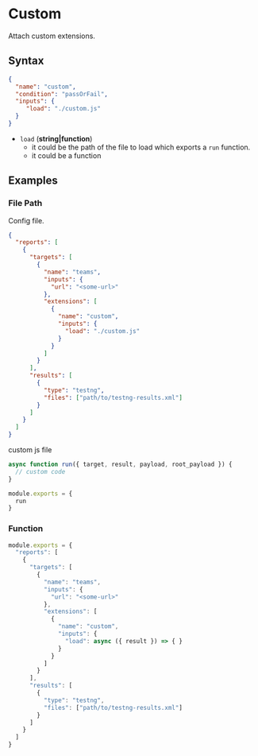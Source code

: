 # Custom

Attach custom extensions.

## Syntax

```json
{
  "name": "custom",
  "condition": "passOrFail",
  "inputs": {
     "load": "./custom.js"
  }
}
```

- `load` (**string|function**)
  - it could be the path of the file to load which exports a `run` function.
  - it could be a function

## Examples

### File Path

Config file.

```json {5-11}
{
  "reports": [
    {
      "targets": [
        {
          "name": "teams",
          "inputs": {
            "url": "<some-url>"
          },
          "extensions": [
            {
              "name": "custom",
              "inputs": {
                "load": "./custom.js"
              }
            }
          ]
        }
      ],
      "results": [
        {
          "type": "testng",
          "files": ["path/to/testng-results.xml"]
        }
      ]
    }
  ]
}
```

custom js file

```js
async function run({ target, result, payload, root_payload }) {
  // custom code
}

module.exports = {
  run
}
```

### Function

```js
module.exports = {
  "reports": [
    {
      "targets": [
        {
          "name": "teams",
          "inputs": {
            "url": "<some-url>"
          },
          "extensions": [
            {
              "name": "custom",
              "inputs": {
                "load": async ({ result }) => { }
              }
            }
          ]
        }
      ],
      "results": [
        {
          "type": "testng",
          "files": ["path/to/testng-results.xml"]
        }
      ]
    }
  ]
}
```